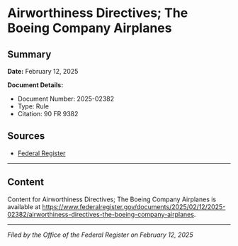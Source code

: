 # Airworthiness Directives; The Boeing Company Airplanes

## Summary

**Date:** February 12, 2025

**Document Details:**
- Document Number: 2025-02382
- Type: Rule
- Citation: 90 FR 9382

## Sources
- [Federal Register](https://www.federalregister.gov/documents/2025/02/12/2025-02382/airworthiness-directives-the-boeing-company-airplanes)

---

## Content

Content for Airworthiness Directives; The Boeing Company Airplanes is available at https://www.federalregister.gov/documents/2025/02/12/2025-02382/airworthiness-directives-the-boeing-company-airplanes.

---

*Filed by the Office of the Federal Register on February 12, 2025*
